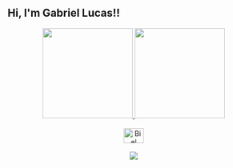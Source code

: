 ## Hi, I'm Gabriel Lucas!!
<div align="center">
<a href="https://github.com/GabrielLLucasD">
<img height="180em" src="https://github-readme-stats.vercel.app/api?username=GabrielLLucasD&show_icons=true&theme=dracula&include_all_commits=true&count_private=true"/
>
<img height="180em"
src="https://github-readme-stats.vercel.app/api/top-langs/?username=GabrielLLucasD&layout=compact&langs_count=7&theme=dracula"/>
</div>
<div align="center" style="display: inline_block"><br>
<img align="center" alt="Biel" height="30" width="40" src="<endereço da
imagem>">
</div>
<div align="center" style="display: inline_block"><br>
<a href="@gabriellucas950" target="_blank"><img
src="https://img.shields.io/badge/-Instagram-%23E4405F?style=for-the-badge&logo=instagr
am&logoColor=white" target="_blank"></a>
</div>
